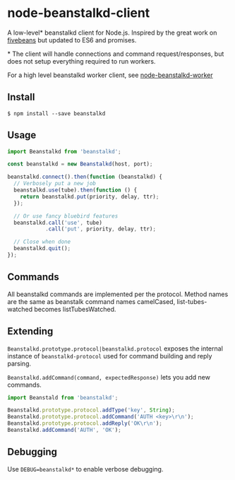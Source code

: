 # node-beanstalkd-client

A low-level* beanstalkd client for Node.js.
Inspired by the great work on [fivebeans](https://github.com/ceejbot/fivebeans) but updated to ES6 and promises.

\* The client will handle connections and command request/responses, but does not setup everything required to run workers.

For a high level beanstalkd worker client, see [node-beanstalkd-worker](https://github.com/burstable/node-beanstalkd-worker)

## Install

`$ npm install --save beanstalkd`

## Usage

```js
import Beanstalkd from 'beanstalkd';

const beanstalkd = new Beanstalkd(host, port);

beanstalkd.connect().then(function (beanstalkd) {
  // Verbosely put a new job
  beanstalkd.use(tube).then(function () {
    return beanstalkd.put(priority, delay, ttr);
  });

  // Or use fancy bluebird features
  beanstalkd.call('use', tube)
            .call('put', priority, delay, ttr);

  // Close when done
  beanstalkd.quit();
});
```

## Commands

All beanstalkd commands are implemented per the protocol.
Method names are the same as beanstalk command names camelCased, list-tubes-watched becomes listTubesWatched.

## Extending

`Beanstalkd.prototype.protocol|beanstalkd.protocol` exposes the internal instance of `beanstalkd-protocol` used for command building and reply parsing.

`Beanstalkd.addCommand(command, expectedResponse)` lets you add new commands.

```js
import Beanstald from 'beanstalkd';

Beanstalkd.prototype.protocol.addType('key', String);
Beanstalkd.prototype.protocol.addCommand('AUTH <key>\r\n');
Beanstalkd.prototype.protocol.addReply('OK\r\n');
Beanstalkd.addCommand('AUTH', 'OK');
```

## Debugging

Use `DEBUG=beanstalkd*` to enable verbose debugging.
